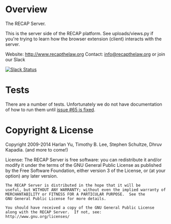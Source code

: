 # Overview

The RECAP Server.

This is the server side of the RECAP platform. See uploads/views.py if
you're trying to learn how the browser extension (client) interacts
with the server.

Website: http://www.recapthelaw.org
Contact: info@recapthelaw.org or join our Slack

[![Slack Status](https://join-flp-talk.herokuapp.com/badge.svg)](https://join-flp-talk.herokuapp.com/)

# Tests

There are a number of tests. Unfortunately we do not have documentation of how
to run them until [issue #65 is fixed][65].


# Copyright & License

Copyright 2009-2014 Harlan Yu, Timothy B. Lee, Stephen Schultze, Dhruv Kapadia. (and more to come!)

License:
    The RECAP Server is free software: you can redistribute it
    and/or modify it under the terms of the GNU General Public License as
    published by the Free Software Foundation, either version 3 of the
    License, or (at your option) any later version.

    The RECAP Server is distributed in the hope that it will be
    useful, but WITHOUT ANY WARRANTY; without even the implied warranty of
    MERCHANTABILITY or FITNESS FOR A PARTICULAR PURPOSE.  See the
    GNU General Public License for more details.

    You should have received a copy of the GNU General Public License
    along with the RECAP Server.  If not, see:
    http://www.gnu.org/licenses/

[65]: https://github.com/freelawproject/recap-server/issues/65
